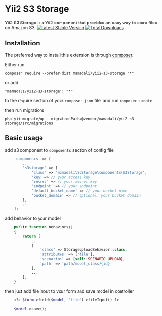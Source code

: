 Yii2 S3 Storage
=====================
Yii2 S3 Storage is a Yii2 component that provides an easy way to store files on Amazon S3.
[![Latest Stable Version](https://img.shields.io/packagist/v/mamadali/yii2-s3-storage.svg)](https://packagist.org/packages/mamadali/yii2-s3-storage)
[![Total Downloads](https://img.shields.io/packagist/dt/mamadali/yii2-s3-storage.svg)](https://packagist.org/packages/mamadali/yii2-s3-storage)


Installation
------------

The preferred way to install this extension is through [composer](http://getcomposer.org/download/).

Either run

```
composer require --prefer-dist mamadali/yii2-s3-storage "*"
```

or add

```
"mamadali/yii2-s3-storage": "*"
```

to the require section of your `composer.json` file.
and run `composer update`

then run migrations

```
php yii migrate/up --migrationPath=@vendor/mamadali/yii2-s3-storage/src/migrations
```

## Basic usage

add s3 component to `components` section of config file
```php
    'components' => [
        ...
        's3storage' => [
            'class' => 'mamadali\S3Storage\components\S3Storage',
            'key' => // your access key
            'secret' => // your secret key
            'endpoint' => // your endpoint
            'default_bucket_name' => // your bucket name
            'bucket_domain' => // Optional: your bucket domain
        ],
        ...
    ];
```

add behavior to your model
```php
    public function behaviors()
    {
        return [
            ...
            [
                'class' => StorageUploadBehavior::class,
                'attributes' => ['file'],
                'scenarios' => [self::SCENARIO_UPLOAD],
                'path' => 'path/model_class/{id}'
            ],
            ...
        ];
    }
```
then just add file input to your form and save model in controller
```php
    <?= $form->field($model, 'file')->fileInput() ?>
```
```php
    $model->save();
```